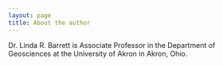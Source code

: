 ```yaml
---
layout: page
title: About the author
---
```


Dr. Linda R. Barrett is Associate Professor in the Department of Geosciences at the University of Akron in Akron, Ohio.
